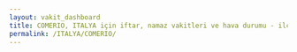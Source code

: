 ```yaml
---
layout: vakit_dashboard
title: COMERIO, ITALYA için iftar, namaz vakitleri ve hava durumu - ilçe/eyalet seç
permalink: /ITALYA/COMERIO/
---
```


<script type="text/javascript">
  var GLOBAL_COUNTRY = 'ITALYA';
  var GLOBAL_CITY = 'COMERIO';
  var GLOBAL_STATE = '';
  var lat = 72;
  var lon = 21;
</script>

